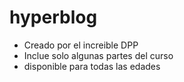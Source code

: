 # hyperblog
* Creado por el increible DPP
* Inclue solo algunas partes del curso
* disponible para todas las edades